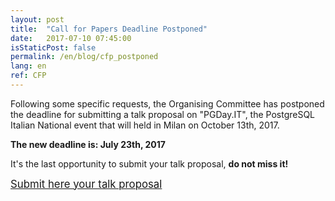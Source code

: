 ```yaml
---
layout: post
title:  "Call for Papers Deadline Postponed"
date:   2017-07-10 07:45:00
isStaticPost: false
permalink: /en/blog/cfp_postponed
lang: en
ref: CFP
---
```


Following some specific requests, the Organising Committee has postponed the deadline for submitting a talk proposal on "PGDay.IT", the PostgreSQL Italian National event that will held in Milan on October 13th, 2017.
 
**The new deadline is: July 23th, 2017**

It's the last opportunity to submit your talk proposal, **do not miss it!**

[<big>Submit here your talk proposal</big>](https://docs.google.com/forms/d/e/1FAIpQLSd3FVGA_SY9xwKKR1QWTBd58saiSI9K1w-JMTsuNCIhrXL9Zw/viewform?c=0&w=1)
